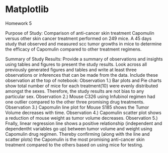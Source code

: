 # Matplotlib
Homework 5

Purpose of Study: Comparison of anti-cancer skin treatment Capomulin versus other skin cancer treatment performed on 
                     249 mice.
                    A 45 days study that observed and measured scc tumor growths in mice to determine the efficacy of
                    Capomulin compared to other treatment regimens.
  
   Summary of Study Results: Provide a summary of observations and insights using tables and figures to present the 
                    study results. Look across all previously generated figures and tables and write at least 
                   three observations or inferences that can be made from the data. Include these observation
                   at the top of notebook:
   Observation 1.) Bar plots and Pie charts show total number of mice for each treatment(10) were evenly distributed
                   amongst the sexes. Therefore, the study results are not bias to any particular sex.
   Observation 2.) Mouse C326 using Infubinol regimen had one outlier compared to the other three promising drug treatments.
   Observation 3.) Capomulin line plot for Mouse S185 shows the Tumor Volume decreases with time.
   Observation 4.) Capomulin scatter plot shows a reduction of mouse weight as tumor volume decreases.
   Observation 5.) Fnally, linear regression line shows a positive relationship (independent and dependentht variables go up)
                   between tumor volume and weight using Capomulin drug regimen. Thereby confirming (along with the line
                   and scatter plots) the Capomulin is the most promising anti-cancer skin treatment compared to the others
                   based on using mice for testing. 
